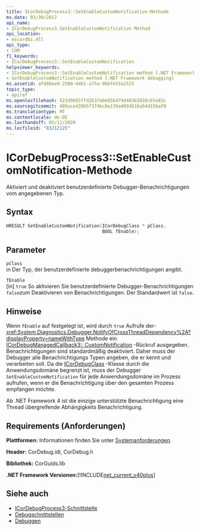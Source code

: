 ```yaml
---
title: ICorDebugProcess3::SetEnableCustomNotification-Methode
ms.date: 03/30/2017
api_name:
- ICorDebugProcess3.SetEnableCustomNotification Method
api_location:
- mscordbi.dll
api_type:
- COM
f1_keywords:
- ICorDebugProcess3::SetEnableCustomNotification
helpviewer_keywords:
- ICorDebugProcess3::SetEnableCustomNotification method [.NET Framework debugging]
- SetEnableCustomNotification method [.NET Framework debugging]
ms.assetid: afd88ee9-2589-4461-a75a-9b6fe55a2525
topic_type:
- apiref
ms.openlocfilehash: 523d9665ffd2637a0e856d74d4d3b3838cb5e83c
ms.sourcegitcommit: 488aced39b5f374bc0a139a4993616a54d15baf0
ms.translationtype: MT
ms.contentlocale: de-DE
ms.lasthandoff: 05/12/2020
ms.locfileid: "83212125"
---
```

# <a name="icordebugprocess3setenablecustomnotification-method"></a>ICorDebugProcess3::SetEnableCustomNotification-Methode
Aktiviert und deaktiviert benutzerdefinierte Debugger-Benachrichtigungen vom angegebenen Typ.  
  
## <a name="syntax"></a>Syntax  
  
```cpp  
HRESULT SetEnableCustomNotification(ICorDebugClass * pClass,  
                                    BOOL fEnable);  
```  
  
## <a name="parameters"></a>Parameter  
 `pClass`  
 in Der Typ, der benutzerdefinierte debuggerbenachrichtigungen angibt.  
  
 `fEnable`  
 [in] `true` So aktivieren Sie benutzerdefinierte Debugger-Benachrichtigungen `false`zum Deaktivieren von Benachrichtigungen. Der Standardwert ist `false`.  
  
## <a name="remarks"></a>Hinweise  
 Wenn `fEnable` auf festgelegt ist, wird durch `true` Aufrufe der- <xref:System.Diagnostics.Debugger.NotifyOfCrossThreadDependency%2A?displayProperty=nameWithType> Methode ein [ICorDebugManagedCallback3:: CustomNotification](icordebugmanagedcallback3-customnotification-method.md) -Rückruf ausgegeben. Benachrichtigungen sind standardmäßig deaktiviert. Daher muss der Debugger alle Benachrichtigungs Typen angeben, die er kennt und verarbeiten soll. Da die [ICorDebugClass](icordebug-interface.md) -Klasse durch die Anwendungsdomäne begrenzt ist, muss der Debugger `SetEnableCustomNotification` für jede Anwendungsdomäne im Prozess aufrufen, wenn er die Benachrichtigung über den gesamten Prozess empfangen möchte.  
  
 Ab .NET Framework 4 ist die einzige unterstützte Benachrichtigung eine Thread übergreifende Abhängigkeits Benachrichtigung.  
  
## <a name="requirements"></a>Requirements (Anforderungen)  
 **Plattformen:** Informationen finden Sie unter [Systemanforderungen](../../get-started/system-requirements.md).  
  
 **Header:** CorDebug.idl, CorDebug.h  
  
 **Bibliothek:** CorGuids.lib  
  
 **.NET Framework Versionen:**[!INCLUDE[net_current_v40plus](../../../../includes/net-current-v40plus-md.md)]  
  
## <a name="see-also"></a>Siehe auch

- [ICorDebugProcess3-Schnittstelle](icordebugprocess3-interface.md)
- [Debugschnittstellen](debugging-interfaces.md)
- [Debuggen](index.md)
